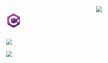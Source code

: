 <div align="center">
  <a href="https://github.com/Rodrigomeckel">
  <img height="180em" src="https://github-readme-stats.vercel.app/api?username=Rodrigomeckel&show_icons=true&theme=tokyonight&include_all_commits=true&count_private=true"/>
  
</div>

<div>
  <img align="center" alt="Rafa-Csharp" height="40" width="40" src="https://raw.githubusercontent.com/devicons/devicon/master/icons/csharp/csharp-original.svg">
  </div>
  
  ##
  <div> 
  
  <a href="https://www.instagram.com/rodrigopx16/" target="_blank"><img src="https://img.shields.io/badge/-Instagram-%23E4405F?style=for-the-badge&logo=instagram&logoColor=white" target="_blank"></a>
 
  <a href="https://www.linkedin.com/in/rodrigo-marinho-174502229/" target="_blank"><img src="https://img.shields.io/badge/-LinkedIn-%230077B5?style=for-the-badge&logo=linkedin&logoColor=white" target="_blank"></a> 
 
 
</div>
